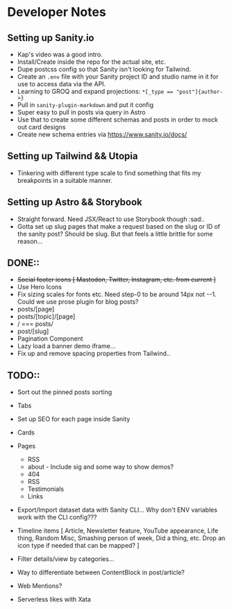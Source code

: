 # Developer Notes

## Setting up Sanity.io
- Kap's video was a good intro.
- Install/Create inside the repo for the actual site, etc.
- Dupe postcss config so that Sanity isn't looking for Tailwind.
- Create an `.env` file with your Sanity project ID and studio name in it for use to access data via the API.
- Learning to GROQ and expand projections: `*[_type == "post"]{author->}`
- Pull in `sanity-plugin-markdown` and put it config
- Super easy to pull in posts via query in Astro
- Use that to create some different schemas and posts in order to mock out card designs
- Create new schema entries via https://www.sanity.io/docs/

## Setting up Tailwind && Utopia
- Tinkering with different type scale to find something that fits my breakpoints in a suitable manner.

## Setting up Astro && Storybook
- Straight forward. Need JSX/React to use Storybook though :sad:.
- Gotta set up slug pages that make a request based on the slug or ID of the sanity post? Should be slug. But that feels a little brittle for some reason...

## DONE::
- ~~Social footer icons [ Mastodon, Twitter, Instagram, etc. from current ]~~
- Use Hero Icons
- Fix sizing scales for fonts etc. Need step-0 to be around 14px not --1. Could we use prose plugin for blog posts?
- posts/[page]
- posts/[topic]/[page]
- / === posts/
- post/[slug]
- Pagination Component
- Lazy load a banner demo iframe...
- Fix up and remove spacing properties from Tailwind..

## TODO::
- Sort out the pinned posts sorting
- Tabs
- Set up SEO for each page inside Sanity
- Cards
- Pages
  - RSS
  - about - Include sig and some way to show demos?
  - 404
  - RSS
  - Testimonials
  - Links
- Export/Import dataset data with Sanity CLI... Why don't ENV variables work with the CLI config???
- Timeline items [ Article, Newsletter feature, YouTube appearance, Life thing, Random Misc, Smashing person of week, Did a thing, etc. Drop an icon type if needed that can be mapped? ]
- Filter details/view by categories...
- Way to differentiate between ContentBlock in post/article?

- Web Mentions?
- Serverless likes with Xata